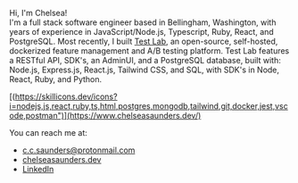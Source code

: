 Hi, I'm Chelsea!  
I'm a full stack software engineer based in Bellingham, Washington, with years of experience in JavaScript/Node.js, Typescript, Ruby, React, and PostgreSQL. 
Most recently, I built [Test Lab](https://testl-ab.github.io/), an open-source, self-hosted, dockerized feature management and A/B testing platform.  Test Lab features a RESTful API, SDK's, an AdminUI, and a PostgreSQL database, built with: Node.js, Express.js, React.js, Tailwind CSS, and SQL, with SDK's in Node, React, Ruby, and Python.

[(https://skillicons.dev/icons?i=nodejs,js,react,ruby,ts,html,postgres,mongodb,tailwind,git,docker,jest,vscode,postman")](https://www.chelseasaunders.dev/)

You can reach me at:
* [c.c.saunders@protonmail.com](mailto:c.c.saunders@protonmail.com)
* [chelseasaunders.dev](https://www.chelseasaunders.dev/)
* [LinkedIn](https://www.linkedin.com/in/chelsea-saunders-1002a318/) 
